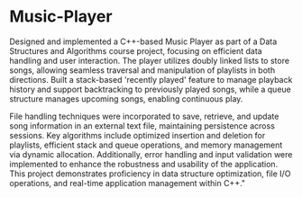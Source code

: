 # Music-Player

Designed and implemented a C++-based Music Player as part of a Data Structures and Algorithms course project, focusing on efficient data handling and user interaction. The player utilizes doubly linked lists to store songs, allowing seamless traversal and manipulation of playlists in both directions. Built a stack-based 'recently played' feature to manage playback history and support backtracking to previously played songs, while a queue structure manages upcoming songs, enabling continuous play.

File handling techniques were incorporated to save, retrieve, and update song information in an external text file, maintaining persistence across sessions. Key algorithms include optimized insertion and deletion for playlists, efficient stack and queue operations, and memory management via dynamic allocation. Additionally, error handling and input validation were implemented to enhance the robustness and usability of the application. This project demonstrates proficiency in data structure optimization, file I/O operations, and real-time application management within C++."
